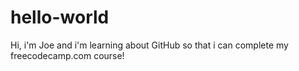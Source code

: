 # hello-world
Hi, i'm Joe and i'm learning about GitHub so that i can complete my freecodecamp.com course!
